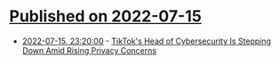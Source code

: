 # [Published on 2022-07-15](index.md)

* [2022-07-15, 23:20:00](https://tech.slashdot.org/story/22/07/15/218228/tiktoks-head-of-cybersecurity-is-stepping-down-amid-rising-privacy-concerns?utm_source=rss1.0mainlinkanon&utm_medium=feed) - [TikTok's Head of Cybersecurity Is Stepping Down Amid Rising Privacy Concerns](https://tech.slashdot.org/story/22/07/15/218228/tiktoks-head-of-cybersecurity-is-stepping-down-amid-rising-privacy-concerns?utm_source=rss1.0mainlinkanon&utm_medium=feed)
